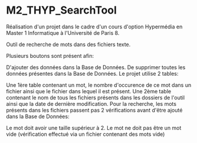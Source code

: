 # M2_THYP_SearchTool
 
Réalisation d'un projet dans le cadre d'un cours d'option Hypermédia en Master 1 Informatique à l'Université de Paris 8.

Outil de recherche de mots dans des fichiers texte.

Plusieurs boutons sont présent afin:

D'ajouter des données dans la Base de Données.
De supprimer toutes les données présentes dans la Base de Données.
Le projet utilise 2 tables:

Une 1ère table contenant un mot, le nombre d'occurence de ce mot dans un fichier ainsi que le fichier dans lequel il est présent.
Une 2ème table contenant le nom de tous les fichiers présents dans les dossiers de l'outil ainsi que la date de dernière modification.
Pour la recherche, les mots présents dans les fichiers passent pas 2 vérifications avant d'être ajouté dans la Base de Données:

Le mot doit avoir une taille supérieur à 2.
Le mot ne doit pas être un mot vide (vérification effectué via un fichier contenant des mots vide)